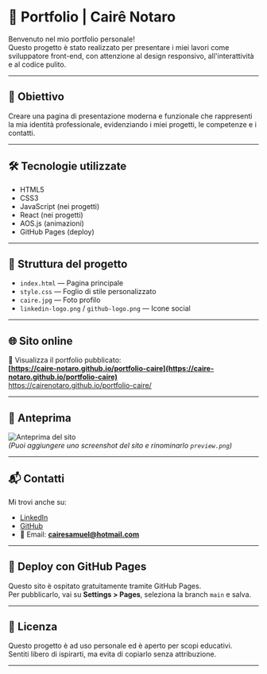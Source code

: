 # 🌟 Portfolio | Cairê Notaro

Benvenuto nel mio portfolio personale!  
Questo progetto è stato realizzato per presentare i miei lavori come sviluppatore front-end, con attenzione al design responsivo, all'interattività e al codice pulito.

---

## 🎯 Obiettivo

Creare una pagina di presentazione moderna e funzionale che rappresenti la mia identità professionale, evidenziando i miei progetti, le competenze e i contatti.

---

## 🛠️ Tecnologie utilizzate

- HTML5  
- CSS3  
- JavaScript (nei progetti)  
- React (nei progetti)  
- AOS.js (animazioni)  
- GitHub Pages (deploy)

---

## 📂 Struttura del progetto

- `index.html` — Pagina principale  
- `style.css` — Foglio di stile personalizzato  
- `caire.jpg` — Foto profilo  
- `linkedin-logo.png` / `github-logo.png` — Icone social

---

## 🌐 Sito online

🔗 Visualizza il portfolio pubblicato:  
**[https://caire-notaro.github.io/portfolio-caire](https://caire-notaro.github.io/portfolio-caire)**  
https://cairenotaro.github.io/portfolio-caire/

---

## 📸 Anteprima

![Anteprima del sito](preview.png)  
*(Puoi aggiungere uno screenshot del sito e rinominarlo `preview.png`)*

---

## 📬 Contatti

Mi trovi anche su:

- [LinkedIn](https://linkedin.com/in/caire-notaro)  
- [GitHub](https://github.com/caire-notaro)  
- 📧 Email: **cairesamuel@hotmail.com**

---

## 🚀 Deploy con GitHub Pages

Questo sito è ospitato gratuitamente tramite GitHub Pages.  
Per pubblicarlo, vai su **Settings > Pages**, seleziona la branch `main` e salva.

---

## 📄 Licenza

Questo progetto è ad uso personale ed è aperto per scopi educativi.  
Sentiti libero di ispirarti, ma evita di copiarlo senza attribuzione.

---
